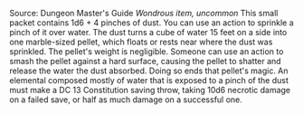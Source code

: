Source: Dungeon Master's Guide
*Wondrous item, uncommon*
This small packet contains 1d6 + 4 pinches of dust. You can use an action to sprinkle a pinch of it over water. The dust turns a cube of water 15 feet on a side into one marble-sized pellet, which floats or rests near where the dust was sprinkled. The pellet's weight is negligible.
Someone can use an action to smash the pellet against a hard surface, causing the pellet to shatter and release the water the dust absorbed. Doing so ends that pellet's magic.
An elemental composed mostly of water that is exposed to a pinch of the dust must make a DC 13 Constitution saving throw, taking 10d6 necrotic damage on a failed save, or half as much damage on a successful one.